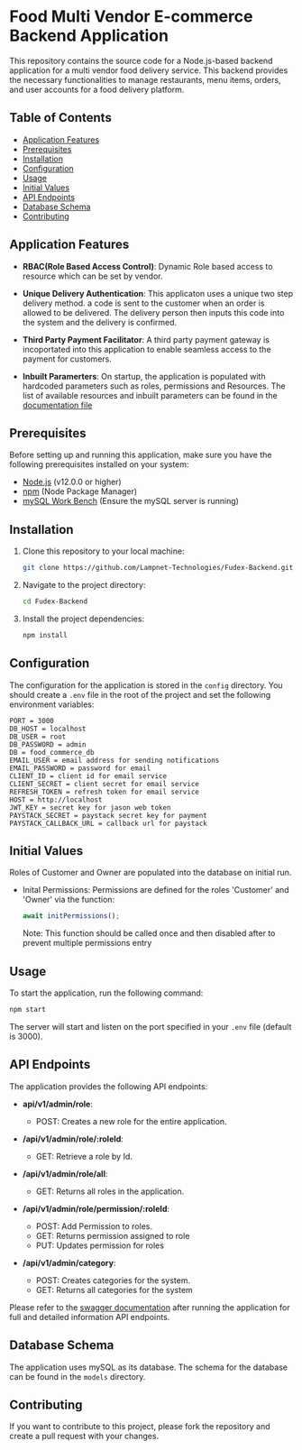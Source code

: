# Food Multi Vendor E-commerce Backend Application

This repository contains the source code for a Node.js-based backend application for a multi vendor food delivery service. This backend provides the necessary functionalities to manage restaurants, menu items, orders, and user accounts for a food delivery platform.

## Table of Contents

- [Application Features](#application-features)
- [Prerequisites](#prerequisites)
- [Installation](#installation)
- [Configuration](#configuration)
- [Usage](#usage)
- [Initial Values](#Initial-Values)
- [API Endpoints](#api-endpoints)
- [Database Schema](#database-schema)
- [Contributing](#contributing)


## Application Features

* **RBAC(Role Based Access Control)**: Dynamic Role based access to resource which can be set by vendor.

* **Unique Delivery Authentication**: This applicaton uses a unique two step delivery method. a code is sent to the customer when an order is allowed to be delivered. The delivery person then inputs this code into the system and the delivery is confirmed.

* **Third Party Payment Facilitator**: A third party payment gateway is incoportated into this application to enable seamless access to the payment for customers.

* **Inbuilt Paramerters**: On startup, the application is populated with hardcoded parameters such as roles, permissions and Resources. The list of available resources and inbuilt parameters can be found in the [documentation file](/DOCUMENTATION.md)

## Prerequisites

Before setting up and running this application, make sure you have the following prerequisites installed on your system:

- [Node.js](https://nodejs.org/) (v12.0.0 or higher)
- [npm](https://www.npmjs.com/) (Node Package Manager)
- [mySQL Work Bench](https://dev.mysql.com/downloads/workbench/) (Ensure the mySQL server is running)

## Installation

1. Clone this repository to your local machine:

   ```bash
   git clone https://github.com/Lampnet-Technologies/Fudex-Backend.git
   ```

2. Navigate to the project directory:

   ```bash
   cd Fudex-Backend
   ```

3. Install the project dependencies:

   ```bash
   npm install
   ```

## Configuration

The configuration for the application is stored in the `config` directory. You should create a `.env` file in the root of the project and set the following environment variables:

```env
PORT = 3000
DB_HOST = localhost
DB_USER = root
DB_PASSWORD = admin
DB = food_commerce_db
EMAIL_USER = email address for sending notifications
EMAIL_PASSWORD = password for email
CLIENT_ID = client id for email service
CLIENT_SECRET = client secret for email service
REFRESH_TOKEN = refresh token for email service
HOST = http://localhost
JWT_KEY = secret key for jason web token
PAYSTACK_SECRET = paystack secret key for payment
PAYSTACK_CALLBACK_URL = callback url for paystack
```

## Initial Values

Roles of Customer and Owner are populated into the database on initial run.

  * Inital Permissions:
    Permissions are defined for the roles 'Customer' and 'Owner' via the function:
    ```javascript
    await initPermissions();
    ``` 
    Note: This function should be called once and then disabled after to prevent multiple permissions entry
    

## Usage

To start the application, run the following command:

```bash
npm start
```

The server will start and listen on the port specified in your `.env` file (default is 3000).

## API Endpoints

The application provides the following API endpoints:

- **api/v1/admin/role**:
  - POST: Creates a new role for the entire application.

- **/api/v1/admin/role/:roleId**:
  - GET: Retrieve a role by Id. 

- **/api/v1/admin/role/all**:
  - GET: Returns all roles in the application.  

- **/api/v1/admin/role/permission/:roleId**:
  - POST: Add Permission to roles.  
  - GET: Returns permission assigned to role
  - PUT: Updates permission for roles

- **/api/v1/admin/category**:
  - POST: Creates categories for the system.  
  - GET: Returns all categories for the system

Please refer to the [swagger documentation](http://localhost:3000/api-docs/) after running the application for full and detailed information API endpoints.

## Database Schema

The application uses mySQL as its database. The schema for the database can be found in the `models` directory.

## Contributing

If you want to contribute to this project, please fork the repository and create a pull request with your changes. 